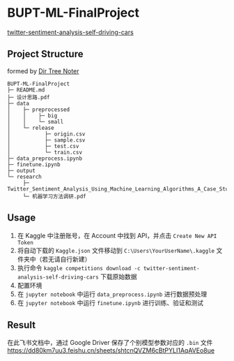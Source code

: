 # BUPT-ML-FinalProject
[twitter-sentiment-analysis-self-driving-cars](https://www.kaggle.com/competitions/twitter-sentiment-analysis-self-driving-cars)

## Project Structure
formed by [Dir Tree Noter](http://dir.yardtea.cc/)
```
BUPT-ML-FinalProject
├─ README.md
├─ 设计思路.pdf
├─ data
│    ├─ preprocessed
│    │    ├─ big
│    │    └─ small
│    └─ release
│           ├─ origin.csv
│           ├─ sample.csv
│           ├─ test.csv
│           └─ train.csv
├─ data_preprocess.ipynb
├─ finetune.ipynb
├─ output
└─ research
     ├─ Twitter_Sentiment_Analysis_Using_Machine_Learning_Algorithms_A_Case_Study.pdf
     └─ 机器学习方法调研.pdf
```

## Usage
1. 在 Kaggle 中注册账号，在 Account 中找到 API，并点击 `Create New API Token`
2. 将自动下载的 `Kaggle.json` 文件移动到 `C:\Users\YourUserName\.kaggle` 文件夹中（若无请自行新建）
3. 执行命令 `kaggle competitions download -c twitter-sentiment-analysis-self-driving-cars` 下载原始数据
4. 配置环境
5. 在 `jupyter notebook` 中运行 `data_preprocess.ipynb` 进行数据预处理
6. 在 `jupyter notebook` 中运行 `finetune.ipynb` 进行训练、验证和测试

## Result
在此飞书文档中，通过 Google Driver 保存了个别模型参数对应的 `.bin` 文件
https://dd80km7uu3.feishu.cn/sheets/shtcnQVZM6cBtPYLI1AqAVEo8ue
